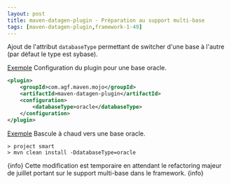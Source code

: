 ```yaml
---
layout: post
title: maven-datagen-plugin - Préparation au support multi-base
tags: [maven-datagen-plugin,framework-1-49]
---
```

Ajout de l'attribut ```databaseType``` permettant de switcher d'une base à l'autre (par défaut le type est sybase).

<u>Exemple</u> Configuration du plugin pour une base oracle.
```xml
<plugin>
    <groupId>com.agf.maven.mojo</groupId>
    <artifactId>maven-datagen-plugin</artifactId>
    <configuration>
        <databaseType>oracle</databaseType>
    </configuration>
</plugin>
```

<u>Exemple</u> Bascule à chaud vers une base oracle.
```
> project smart
> mvn clean install -DdatabaseType=oracle 
```

{info}
Cette modification est temporaire en attendant le refactoring majeur de juillet portant sur le support multi-base dans le framework.
{info}
